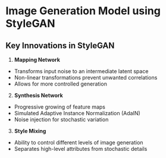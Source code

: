 # Image Generation Model using StyleGAN

## Key Innovations in StyleGAN

1. **Mapping Network**

 - Transforms input noise to an intermediate latent space
 - Non-linear transformations prevent unwanted correlations
 - Allows for more controlled generation

2. **Synthesis Network**

 - Progressive growing of feature maps
 - Simulated Adaptive Instance Normalization (AdaIN)
 - Noise injection for stochastic variation

3. **Style Mixing**

 - Ability to control different levels of image generation
 - Separates high-level attributes from stochastic details